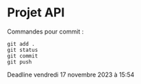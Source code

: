 # Projet API

Commandes pour commit :

```git
git add .
git status
git commit
git push
```

Deadline vendredi 17 novembre 2023 à 15:54
